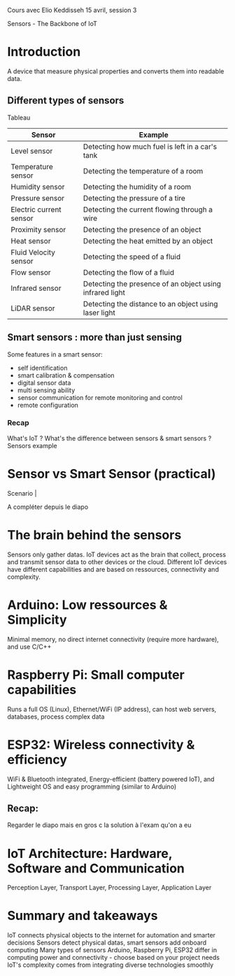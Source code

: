Cours avec Elio Keddisseh 15 avril, session 3

Sensors - The Backbone of IoT

# Introduction

A device that measure physical properties and converts them into readable data.

## Different types of sensors

Tableau

Sensor | Example |
-------|---------|
Level sensor | Detecting how much fuel is left in a car's tank |
Temperature sensor | Detecting the temperature of a room |
Humidity sensor | Detecting the humidity of a room |
Pressure sensor | Detecting the pressure of a tire |
Electric current sensor | Detecting the current flowing through a wire |
Proximity sensor | Detecting the presence of an object |
Heat sensor | Detecting the heat emitted by an object |
Fluid Velocity sensor | Detecting the speed of a fluid |
Flow sensor | Detecting the flow of a fluid |
Infrared sensor | Detecting the presence of an object using infrared light |
LiDAR sensor | Detecting the distance to an object using laser light |


## Smart sensors : more than just sensing

Some features in a smart sensor:

- self identification
- smart calibration & compensation
- digital sensor data
- multi sensing ability
- sensor communication for remote monitoring and control
- remote configuration



### Recap

What's IoT ?
What's the difference between sensors & smart sensors ?
Sensors example


# Sensor vs Smart Sensor (practical)

Scenario | 


A compléter depuis le diapo


# The brain behind the sensors

Sensors only gather datas. IoT devices act as the brain that collect, process and transmit sensor data to other devices or the cloud.
Different IoT devices have different capabilities and are based on ressources, connectivity and complexity.


# Arduino: Low ressources & Simplicity

Minimal memory, no direct internet connectivity (require more hardware), and use C/C++

# Raspberry Pi: Small computer capabilities

Runs a full OS (Linux), Ethernet/WiFi (IP address), can host web servers, databases, process complex data

# ESP32: Wireless connectivity & efficiency

WiFi & Bluetooth integrated, Energy-efficient (battery powered IoT), and Lightweight OS and easy programming (similar to Arduino)


## Recap:

Regarder le diapo mais en gros c la solution à l'exam qu'on a eu



# IoT Architecture: Hardware, Software and Communication

Perception Layer, Transport Layer, Processing Layer, Application Layer


# Summary and takeaways

IoT connects physical objects to the internet for automation and smarter decisions
Sensors detect physical datas, smart sensors add onboard computing
Many types of sensors
Arduino, Raspberry Pi, ESP32 differ in computing power and connectivity - choose based on your project needs
IoT's complexity comes from integrating diverse technologies smoothly